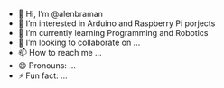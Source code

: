 - 👋 Hi, I’m @alenbraman
- 👀 I’m interested in Arduino and Raspberry Pi porjects
- 🌱 I’m currently learning Programming and Robotics
- 💞️ I’m looking to collaborate on ...
- 📫 How to reach me ...
- 😄 Pronouns: ...
- ⚡ Fun fact: ...

<!---
alenbraman/alenbraman is a ✨ special ✨ repository because its `README.md` (this file) appears on your GitHub profile.
You can click the Preview link to take a look at your changes.
--->
